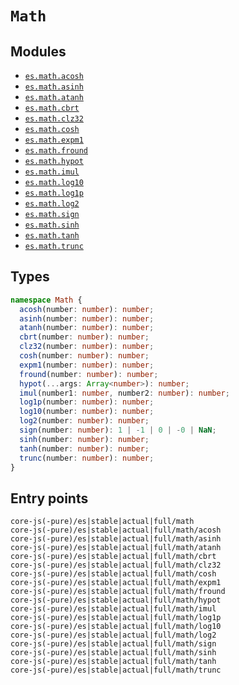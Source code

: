 # `Math`

## Modules

- [`es.math.acosh`](https://github.com/zloirock/core-js/blob/master/packages/core-js/modules/es.math.acosh.js)
- [`es.math.asinh`](https://github.com/zloirock/core-js/blob/master/packages/core-js/modules/es.math.asinh.js)
- [`es.math.atanh`](https://github.com/zloirock/core-js/blob/master/packages/core-js/modules/es.math.atanh.js)
- [`es.math.cbrt`](https://github.com/zloirock/core-js/blob/master/packages/core-js/modules/es.math.cbrt.js)
- [`es.math.clz32`](https://github.com/zloirock/core-js/blob/master/packages/core-js/modules/es.math.clz32.js)
- [`es.math.cosh`](https://github.com/zloirock/core-js/blob/master/packages/core-js/modules/es.math.cosh.js)
- [`es.math.expm1`](https://github.com/zloirock/core-js/blob/master/packages/core-js/modules/es.math.expm1.js)
- [`es.math.fround`](https://github.com/zloirock/core-js/blob/master/packages/core-js/modules/es.math.fround.js)
- [`es.math.hypot`](https://github.com/zloirock/core-js/blob/master/packages/core-js/modules/es.math.hypot.js)
- [`es.math.imul`](https://github.com/zloirock/core-js/blob/master/packages/core-js/modules/es.math.imul.js)
- [`es.math.log10`](https://github.com/zloirock/core-js/blob/master/packages/core-js/modules/es.math.log10.js)
- [`es.math.log1p`](https://github.com/zloirock/core-js/blob/master/packages/core-js/modules/es.math.log1p.js)
- [`es.math.log2`](https://github.com/zloirock/core-js/blob/master/packages/core-js/modules/es.math.log2.js)
- [`es.math.sign`](https://github.com/zloirock/core-js/blob/master/packages/core-js/modules/es.math.sign.js)
- [`es.math.sinh`](https://github.com/zloirock/core-js/blob/master/packages/core-js/modules/es.math.sinh.js)
- [`es.math.tanh`](https://github.com/zloirock/core-js/blob/master/packages/core-js/modules/es.math.tanh.js)
- [`es.math.trunc`](https://github.com/zloirock/core-js/blob/master/packages/core-js/modules/es.math.trunc.js)

## Types

```ts
namespace Math {
  acosh(number: number): number;
  asinh(number: number): number;
  atanh(number: number): number;
  cbrt(number: number): number;
  clz32(number: number): number;
  cosh(number: number): number;
  expm1(number: number): number;
  fround(number: number): number;
  hypot(...args: Array<number>): number;
  imul(number1: number, number2: number): number;
  log1p(number: number): number;
  log10(number: number): number;
  log2(number: number): number;
  sign(number: number): 1 | -1 | 0 | -0 | NaN;
  sinh(number: number): number;
  tanh(number: number): number;
  trunc(number: number): number;
}
```

## Entry points

```
core-js(-pure)/es|stable|actual|full/math
core-js(-pure)/es|stable|actual|full/math/acosh
core-js(-pure)/es|stable|actual|full/math/asinh
core-js(-pure)/es|stable|actual|full/math/atanh
core-js(-pure)/es|stable|actual|full/math/cbrt
core-js(-pure)/es|stable|actual|full/math/clz32
core-js(-pure)/es|stable|actual|full/math/cosh
core-js(-pure)/es|stable|actual|full/math/expm1
core-js(-pure)/es|stable|actual|full/math/fround
core-js(-pure)/es|stable|actual|full/math/hypot
core-js(-pure)/es|stable|actual|full/math/imul
core-js(-pure)/es|stable|actual|full/math/log1p
core-js(-pure)/es|stable|actual|full/math/log10
core-js(-pure)/es|stable|actual|full/math/log2
core-js(-pure)/es|stable|actual|full/math/sign
core-js(-pure)/es|stable|actual|full/math/sinh
core-js(-pure)/es|stable|actual|full/math/tanh
core-js(-pure)/es|stable|actual|full/math/trunc
```
